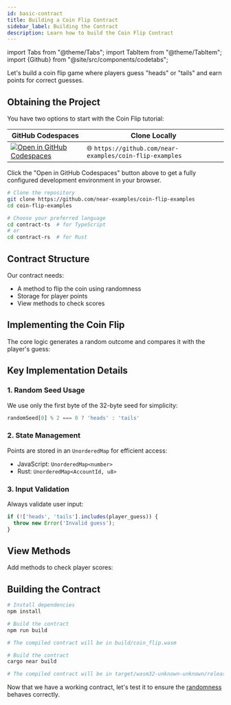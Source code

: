 ```yaml
---
id: basic-contract
title: Building a Coin Flip Contract
sidebar_label: Building the Contract
description: Learn how to build the Coin Flip Contract
---
```


import Tabs from "@theme/Tabs";
import TabItem from "@theme/TabItem";
import {Github} from "@site/src/components/codetabs";

Let's build a coin flip game where players guess "heads" or "tails" and earn points for correct guesses.

## Obtaining the Project

You have two options to start with the Coin Flip tutorial:

| GitHub Codespaces | Clone Locally |
|------------------|---------------|
| [![Open in GitHub Codespaces](https://github.com/codespaces/badge.svg)](https://codespaces.new/near-examples/coin-flip-examples?quickstart=1) | 🌐 `https://github.com/near-examples/coin-flip-examples` |

<Tabs>
  <TabItem value="codespaces" label="GitHub Codespaces" default>
  
Click the "Open in GitHub Codespaces" button above to get a fully configured development environment in your browser.

  </TabItem>
  <TabItem value="local" label="Local Setup">

```bash
# Clone the repository
git clone https://github.com/near-examples/coin-flip-examples
cd coin-flip-examples

# Choose your preferred language
cd contract-ts  # for TypeScript
# or
cd contract-rs  # for Rust
```

  </TabItem>
</Tabs>

## Contract Structure

Our contract needs:
- A method to flip the coin using randomness
- Storage for player points
- View methods to check scores

<Tabs>
  <TabItem value="js" label="JavaScript" default>

<Github language="javascript" start="1" end="21" url="https://github.com/near-examples/coin-flip-examples/blob/main/contract-ts/src/contract.ts" />

  </TabItem>
  <TabItem value="rust" label="Rust">

<Github language="rust" start="1" end="37" url="https://github.com/near-examples/coin-flip-examples/blob/main/contract-rs/src/lib.rs" />

  </TabItem>
</Tabs>

## Implementing the Coin Flip

The core logic generates a random outcome and compares it with the player's guess:

<Tabs>
  <TabItem value="js" label="JavaScript" default>

<Github language="javascript" start="23" end="47" url="https://github.com/near-examples/coin-flip-examples/blob/main/contract-ts/src/contract.ts" />

  </TabItem>
  <TabItem value="rust" label="Rust">

<Github language="rust" start="44" end="67" url="https://github.com/near-examples/coin-flip-examples/blob/main/contract-rs/src/lib.rs" />

  </TabItem>
</Tabs>

## Key Implementation Details

### 1. Random Seed Usage
We use only the first byte of the 32-byte seed for simplicity:
```javascript
randomSeed[0] % 2 === 0 ? 'heads' : 'tails'
```

### 2. State Management
Points are stored in an `UnorderedMap` for efficient access:
- JavaScript: `UnorderedMap<number>`
- Rust: `UnorderedMap<AccountId, u8>`

### 3. Input Validation
Always validate user input:
```javascript
if (!['heads', 'tails'].includes(player_guess)) {
  throw new Error('Invalid guess');
}
```

## View Methods

Add methods to check player scores:

<Tabs>
  <TabItem value="js" label="JavaScript" default>

<Github language="javascript" start="49" end="55" url="https://github.com/near-examples/coin-flip-examples/blob/main/contract-ts/src/contract.ts" />

  </TabItem>
  <TabItem value="rust" label="Rust">

<Github language="rust" start="69" end="75" url="https://github.com/near-examples/coin-flip-examples/blob/main/contract-rs/src/lib.rs" />

  </TabItem>
</Tabs>

## Building the Contract

<Tabs>
  <TabItem value="js" label="JavaScript" default>

```bash
# Install dependencies
npm install

# Build the contract
npm run build

# The compiled contract will be in build/coin_flip.wasm
```

  </TabItem>
  <TabItem value="rust" label="Rust">

```bash
# Build the contract
cargo near build

# The compiled contract will be in target/wasm32-unknown-unknown/release/
```

  </TabItem>
</Tabs>

Now that we have a working contract, let's test it to ensure the [randomness](3-testing-randomness.md) behaves correctly.